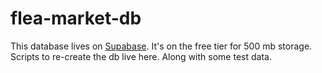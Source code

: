 # flea-market-db
This database lives on [Supabase](https://app.supabase.com/).  It's on the free tier for 500 mb storage.
Scripts to re-create the db live here.  Along with some test data. 